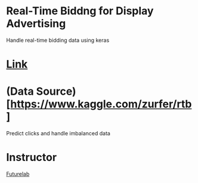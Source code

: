 # Real-Time Biddng for Display Advertising

Handle real-time bidding data using keras

# [Link](https://www.kaggle.com/yongjunlee/realtime-bidding)

# (Data Source)[https://www.kaggle.com/zurfer/rtb]
Predict clicks and handle imbalanced data

# Instructor
[Futurelab](https://futurelab.creatorlink.net/)